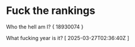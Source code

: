 # Fuck the rankings

Who the hell am I?
{ 18930074 }

What fucking year is it?
[ 2025-03-27T02:36:40Z ]

